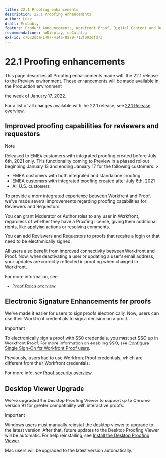 ```yaml
---
title: 22.1 Proofing enhancements
description: 22.1 Proofing enhancements
author: Luke
draft: Probably
feature: Product Announcements, Workfront Proof, Digital Content and Documents
recommendations: noDisplay, noCatalog
exl-id: c76c2dba-1497-414a-8979-712f093efd73
---
```

# 22.1 Proofing enhancements

This page describes all Proofing enhancements made with the 22.1 release to the Preview environment. These enhancements will be made available in the Production environment 

<!--
<MadCap:conditionalText data-mc-conditions="QuicksilverOrClassic.Draft mode">
in January 2022
</MadCap:conditionalText>
-->

the week of January 17, 2022.

For a list of all changes available with the 22.1 release, see [22.1 Release overview](../../../product-announcements/product-releases/22.1-release-activity/22-1-release-overview.md).

## Improved proofing capabilities for reviewers and requestors

>[!NOTE]
>
>Released to EMEA customers with integrated proofing created before July 6th, 2021 only. This functionality coming to Preview in a phased rollout beginning January 13 and ending January 17 for the following customers: >
>* EMEA customers with both integrated and standalone proofing
>* EMEA customers with integrated proofing created after July 6th, 2021
>* All U.S. customers
>

To provide a more integrated experience between Workfront and Proof, we've made several improvements regarding proofing capabilities for Reviewers and Requestors:

You can grant Moderator or Author roles to any user in Workfront, regardless of whether they have a Proofing license, giving them additional rights, like applying actions or resolving comments.

You can add Reviewers and Requestors to proofs that require a login or that need to be electronically signed.

All users also benefit from improved connectivity between Workfront and Proof. Now, when deactivating a user or updating a user's email address, your updates are correctly reflected in proofing when changed in Workfront.

For more information, see

* [Proof Roles overview](../../../review-and-approve-work/proofing/proofing-overview/proof-roles.md) 

## Electronic Signature Enhancements for proofs

We've made it easier for users to sign proofs electronically. Now, users can use their Workfront credentials to sign a decision on a proof.

>[!IMPORTANT]
>
>To electronically sign a proof with SSO credentials, you must set SSO up in Workfront Proof. For more information on enabling SSO, see [Configure Single Sign-On for Workfront Proof users](../../../workfront-proof/wp-acct-admin/account-settings/configure-sso-for-wp-users.md).

Previously, users had to use Workfront Proof credentials, which are different from their Workfront credentials.

For more info, see [Proof security overview](../../../review-and-approve-work/proofing/proofing-overview/proof-security-overview.md).

## Desktop Viewer Upgrade

We've upgraded the Desktop Proofing Viewer to support up to Chrome version 91 for greater compatibility with interactive proofs.

>[!IMPORTANT]
>
>Windows users must manually reinstall the desktop viewer to upgrade to the latest version. After that, future updates to the Desktop Proofing Viewer will be automatic. For help reinstalling, see [Install the Desktop Proofing Viewer](../../../review-and-approve-work/proofing/use-the-desktop-proofing-viewer/installing-desktop-proofing-viewer.md).

Mac users will be upgraded to the latest version automatically.
